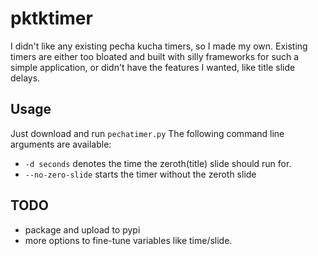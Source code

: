 # pktktimer
I didn't like any existing pecha kucha timers, so I made my own. 
Existing timers are either too bloated and built with silly frameworks for such a simple application, or didn't have the features I wanted, like title slide delays.

## Usage
Just download and run `pechatimer.py`
The following command line arguments are available:
+ `-d seconds` denotes the time the zeroth(title) slide should run for. 
+ `--no-zero-slide` starts the timer without the zeroth slide

## TODO
+ package and upload to pypi
+ more options to fine-tune variables like time/slide.



